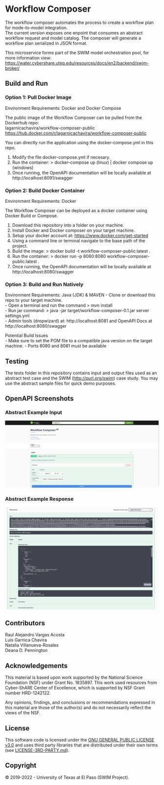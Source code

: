 # Workflow Composer
The workflow composer automates the process to create a workflow plan for mode-to-model integration.  
The current version exposes one enpoint that consumes an abstract workflow request and model catalog. The composer will 
generate a workflow plan serialized in JSON format. 

This microservice forms part of the SWIM model orchestration pool, for more information view:   
https://water.cybershare.utep.edu/resources/docs/en2/backend/swim-broker/

## Build and Run

### Option 1: Pull Docker Image 
Environment Requirements: Docker and Docker Compose

The public image of the Workflow Composer can be pulled from the Dockerhub repo:  
lagarnicachavira/workflow-composer-public   
https://hub.docker.com/r/lagarnicachavira/workflow-composer-public   

You can directly run the application using the docker-compose.yml in this repo.

1) Modify the file docker-compose.yml if necesary.
2) Run the container: > docker-compose up (linux)  |  docker compose up (windows)
3) Once running, the OpenAPI documentation will be locally available at http://localhost:8091/swagger


### Option 2: Build Docker Container
Environment Requirements: Docker

The Workflow Composer can be deployed as a docker container using Docker Build or Compose.

1) Download this repository into a folder on your machine.
2) Install Docker and Docker composer on your target machine.
3) Setup your docker account at: https://www.docker.com/get-started
4) Using a command line or terminal navigate to the base path of the project.
5) Build the image: > docker build -t workflow-composer-public:latest .
6) Run the container: > docker run -p 8080:8080 workflow-composer-public:latest .
7) Once running, the OpenAPI documentation will be locally available at http://localhost:8080/swagger

### Option 3: Build and Run Natively
Environment Requirements: Java (JDK) & MAVEN
    - Clone or download this repo to your target machine.   
    - Open a terminal and run the command > mvn install   
    - Run jar command: > java -jar target/workflow-composer-0.1.jar server settings.yml   
    - Admin tools (dropwizard) at: http://localhost:8081   and OpenAPI Docs at http://localhost:8080/swagger   

Potential Build Issues   
    - Make sure to set the POM file to a compatible java version on the target machine.
    - Ports 8080 and 8081 must be available

## Testing
The tests folder in this repository contains input and output files used as an abstract test case
and the SWIM (http://purl.org/swim) case study. You may use the abstract sample files for quick demo purposes.

## OpenAPI Screenshots

### Abstract Example Input
![Composer Input](/images/input_capture.png "Abstract Example Input")

### Abstract Example Response
![Composer Output](/images/response_capture.png "Abstract Example Response")

## Contributors
Raul Alejandro Vargas Acosta   
Luis Garnica Chavira   
Natalia Villanueva-Rosales   
Deana D. Pennington   

## Acknowledgements
This material is based upon work supported by the National Science Foundation (NSF) under Grant No. 1835897. This work used resources from Cyber-ShARE Center of Excellence, which is supported by NSF Grant number HRD-1242122.   

Any opinions, findings, and conclusions or recommendations expressed in this material are those of the author(s) and do not necessarily reflect the views of the NSF.

## License
This software code is licensed under the [GNU GENERAL PUBLIC LICENSE v3.0](./license) and uses third party libraries that are distributed under their own terms (see [LICENSE-3RD-PARTY.md](./LICENSE-3RD-PARTY.md)).

## Copyright
© 2019-2022 - University of Texas at El Paso (SWIM Project).


